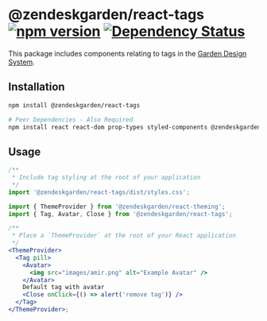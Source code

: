 # @zendeskgarden/react-tags [![npm version](https://img.shields.io/npm/v/@zendeskgarden/react-tags.svg?style=flat-square)](https://www.npmjs.com/package/@zendeskgarden/react-tags) [![Dependency Status](https://img.shields.io/david/zendeskgarden/react-components.svg?path=packages/tags&style=flat-square)](https://david-dm.org/zendeskgarden/react-components?path=packages/tags) <!-- markdownlint-disable -->

<!-- markdownlint-enable -->

This package includes components relating to tags in the
[Garden Design System](https://zendeskgarden.github.io/).

## Installation

```sh
npm install @zendeskgarden/react-tags

# Peer Dependencies - Also Required
npm install react react-dom prop-types styled-components @zendeskgarden/react-theming
```

## Usage

```jsx static
/**
 * Include tag styling at the root of your application
 */
import '@zendeskgarden/react-tags/dist/styles.css';

import { ThemeProvider } from '@zendeskgarden/react-theming';
import { Tag, Avatar, Close } from '@zendeskgarden/react-tags';

/**
 * Place a `ThemeProvider` at the root of your React application
 */
<ThemeProvider>
  <Tag pill>
    <Avatar>
      <img src="images/amir.png" alt="Example Avatar" />
    </Avatar>
    Default tag with avatar
    <Close onClick={() => alert('remove tag')} />
  </Tag>
</ThemeProvider>;
```
